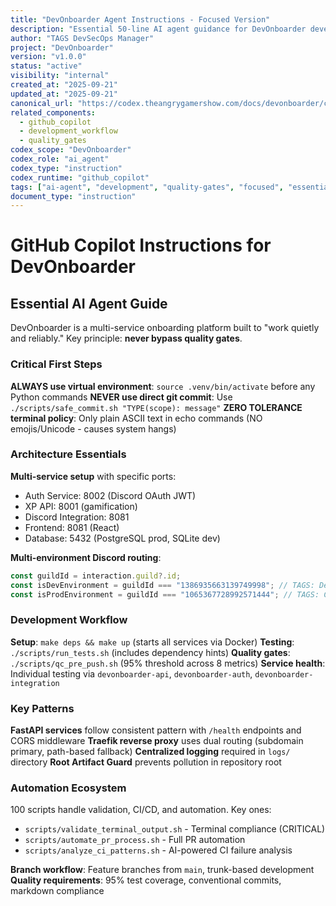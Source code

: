 ```yaml
---
title: "DevOnboarder Agent Instructions - Focused Version"
description: "Essential 50-line AI agent guidance for DevOnboarder development workflow and quality standards"
author: "TAGS DevSecOps Manager"
project: "DevOnboarder"
version: "v1.0.0"
status: "active"
visibility: "internal"
created_at: "2025-09-21"
updated_at: "2025-09-21"
canonical_url: "https://codex.theangrygamershow.com/docs/devonboarder/copilot-instructions-focused"
related_components:
  - github_copilot
  - development_workflow
  - quality_gates
codex_scope: "DevOnboarder"
codex_role: "ai_agent"
codex_type: "instruction"
codex_runtime: "github_copilot"
tags: ["ai-agent", "development", "quality-gates", "focused", "essential"]
document_type: "instruction"
---
```


# GitHub Copilot Instructions for DevOnboarder

## Essential AI Agent Guide

DevOnboarder is a multi-service onboarding platform built to "work quietly and reliably." Key principle: **never bypass quality gates**.

### Critical First Steps

**ALWAYS use virtual environment**: `source .venv/bin/activate` before any Python commands
**NEVER use direct git commit**: Use `./scripts/safe_commit.sh "TYPE(scope): message"`
**ZERO TOLERANCE terminal policy**: Only plain ASCII text in echo commands (NO emojis/Unicode - causes system hangs)

### Architecture Essentials

**Multi-service setup** with specific ports:

- Auth Service: 8002 (Discord OAuth  JWT)
- XP API: 8001 (gamification)
- Discord Integration: 8081
- Frontend: 8081 (React)
- Database: 5432 (PostgreSQL prod, SQLite dev)

**Multi-environment Discord routing**:

```typescript
const guildId = interaction.guild?.id;
const isDevEnvironment = guildId === "1386935663139749998"; // TAGS: DevOnboarder
const isProdEnvironment = guildId === "1065367728992571444"; // TAGS: C2C
```

### Development Workflow

**Setup**: `make deps && make up` (starts all services via Docker)
**Testing**: `./scripts/run_tests.sh` (includes dependency hints)
**Quality gates**: `./scripts/qc_pre_push.sh` (95% threshold across 8 metrics)
**Service health**: Individual testing via `devonboarder-api`, `devonboarder-auth`, `devonboarder-integration`

### Key Patterns

**FastAPI services** follow consistent pattern with `/health` endpoints and CORS middleware
**Traefik reverse proxy** uses dual routing (subdomain primary, path-based fallback)
**Centralized logging** required in `logs/` directory
**Root Artifact Guard** prevents pollution in repository root

### Automation Ecosystem

100 scripts handle validation, CI/CD, and automation. Key ones:

- `scripts/validate_terminal_output.sh` - Terminal compliance (CRITICAL)
- `scripts/automate_pr_process.sh` - Full PR automation
- `scripts/analyze_ci_patterns.sh` - AI-powered CI failure analysis

**Branch workflow**: Feature branches from `main`, trunk-based development
**Quality requirements**: 95% test coverage, conventional commits, markdown compliance
